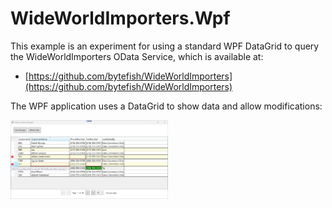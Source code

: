 # WideWorldImporters.Wpf #

This example is an experiment for using a standard WPF DataGrid to query the WideWorldImporters OData Service, which is available at:

* [https://github.com/bytefish/WideWorldImporters](https://github.com/bytefish/WideWorldImporters)

The WPF application uses a DataGrid to show data and allow modifications:

<a href="https://raw.githubusercontent.com/bytefish/WideWorldImporters.Wpf/master/Screenshots/ModifiedRowsAndValidation.jpg">
    <img src="https://raw.githubusercontent.com/bytefish/WideWorldImporters.Wpf/master/Screenshots/ModifiedRowsAndValidation.jpg" alt="Sample Application with Modifcations and Validations" width="50%" />
</a>